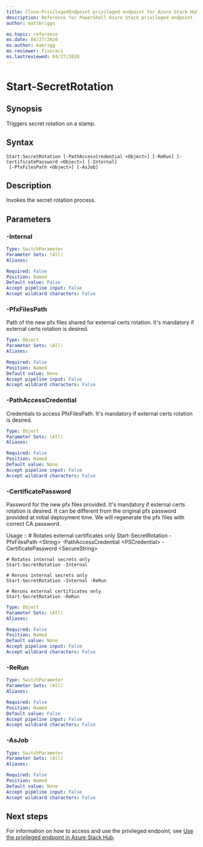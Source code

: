 ```yaml
---
title: Close-PrivilegedEndpoint privileged endpoint for Azure Stack Hub
description: Reference for PowerShell Azure Stack privileged endpoint - Close-PrivilegedEndpoint
author: mattbriggs

ms.topic: reference
ms.date: 04/27/2020
ms.author: mabrigg
ms.reviewer: fiseraci
ms.lastreviewed: 04/27/2020
---
```


# Start-SecretRotation

## Synopsis
Triggers secret rotation on a stamp.

## Syntax

```
Start-SecretRotation [-PathAccessCredential <Object>] [-ReRun] [-CertificatePassword <Object>] [-Internal]
 [-PfxFilesPath <Object>] [-AsJob]
```

## Description
Invokes the secret rotation process.

## Parameters

### -Internal
 

```yaml
Type: SwitchParameter
Parameter Sets: (All)
Aliases:

Required: False
Position: Named
Default value: False
Accept pipeline input: False
Accept wildcard characters: False
```

### -PfxFilesPath
Path of the new pfx files shared for external certs rotation.
It's mandatory if external certs rotation is desired.

```yaml
Type: Object
Parameter Sets: (All)
Aliases:

Required: False
Position: Named
Default value: None
Accept pipeline input: False
Accept wildcard characters: False
```

### -PathAccessCredential
Credentials to access PfxFilesPath.
It's mandatory if external certs rotation is desired.

```yaml
Type: Object
Parameter Sets: (All)
Aliases:

Required: False
Position: Named
Default value: None
Accept pipeline input: False
Accept wildcard characters: False
```

### -CertificatePassword
Password for the new pfx files provided.
It's mandatory if external certs rotation is desired.
It can be different from the original pfx password provided at initial deployment time.
We will regenerate the pfx files with correct CA password.

Usage ::
    # Rotates external certificates only
    Start-SecretRotation -PfxFilesPath \<String\> -PathAccessCredential \<PSCredential\> -CertificatePassword \<SecureString\>

    # Rotates internal secrets only
    Start-SecretRotation -Internal  

    # Reruns internal secrets only
    Start-SecretRotation -Internal -ReRun 

    # Reruns external certificates only
    Start-SecretRotation -ReRun

```yaml
Type: Object
Parameter Sets: (All)
Aliases:

Required: False
Position: Named
Default value: None
Accept pipeline input: False
Accept wildcard characters: False
```

### -ReRun
 

```yaml
Type: SwitchParameter
Parameter Sets: (All)
Aliases:

Required: False
Position: Named
Default value: False
Accept pipeline input: False
Accept wildcard characters: False
```

### -AsJob


```yaml
Type: SwitchParameter
Parameter Sets: (All)
Aliases:

Required: False
Position: Named
Default value: None
Accept pipeline input: False
Accept wildcard characters: False
```

## Next steps

For information on how to access and use the privileged endpoint, see [Use the privileged endpoint in Azure Stack Hub](https://docs.microsoft.com/azure-stack/operator/azure-stack-privileged-endpoint).